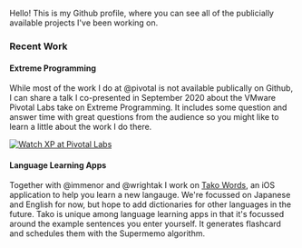 Hello! This is my Github profile, where you can see all of the publicially available projects I've been working on. 

### Recent Work

#### Extreme Programming

While most of the work I do at @pivotal is not available publically on Github, I can share a talk I co-presented in September 2020 about the VMware Pivotal Labs take on Extreme Programming. It includes some question and answer time with great questions from the audience so you might like to learn a little about the work I do there.

[![Watch XP at Pivotal Labs](https://img.youtube.com/vi/1JipSVkviK4/hqdefault.jpg)](https://www.youtube.com/watch?v=1JipSVkviK4)

#### Language Learning Apps

Together with @immenor and @wrightak I work on [Tako Words](https://apps.apple.com/us/app/tako-words/id966420453), an iOS application to help you learn a new langauge. We're focussed on Japanese and English for now, but hope to add dictionaries for other languages in the future. Tako is unique among language learning apps in that it's focussed around the example sentences you enter yourself. It generates flashcard and schedules them with the Supermemo algorithm.
